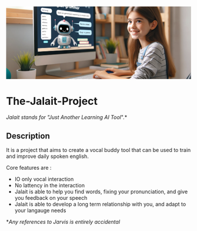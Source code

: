 ![image](./assets/image.png)


# The-Jalait-Project

*Jalait stands for "Just Another Learning AI Tool*".*

## Description

It is a project that aims to create a vocal buddy tool that can be used to train and improve daily spoken english. 

Core features are : 
- IO only vocal interaction
- No lattency in the interaction
- Jalait is able to help you find words, fixing your pronunciation, and give you feedback on your speech
- Jalait is able to develop a long term relationship with you, and adapt to your langauge needs

**Any references to Jarvis is entirely accidental*